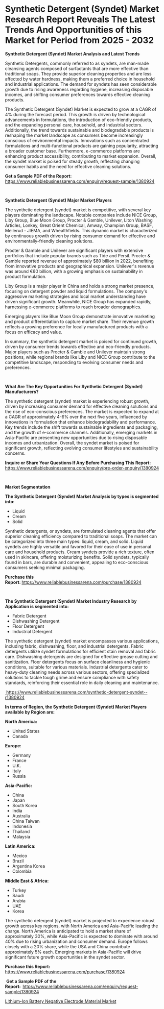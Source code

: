<p><h1>Synthetic Detergent (Syndet) Market Research Report Reveals The Latest Trends And Opportunities of this Market for Period from 2025 - 2032</h1></p><p><strong>Synthetic Detergent (Syndet) Market Analysis and Latest Trends</strong></p>
<p><p>Synthetic Detergents, commonly referred to as syndets, are man-made cleansing agents composed of surfactants that are more effective than traditional soaps. They provide superior cleaning properties and are less affected by water hardness, making them a preferred choice in household and industrial applications. The demand for syndets has seen considerable growth due to rising awareness regarding hygiene, increasing disposable incomes, and shifting consumer preferences towards effective cleaning products.</p><p>The Synthetic Detergent (Syndet) Market is expected to grow at a CAGR of 4% during the forecast period. This growth is driven by technological advancements in formulations, the introduction of eco-friendly products, and the expanding personal care, household, and industrial sectors. Additionally, the trend towards sustainable and biodegradable products is reshaping the market landscape as consumers become increasingly conscious of environmental impacts. Innovations such as concentrated formulations and multi-functional products are gaining popularity, attracting a broader customer base. Furthermore, e-commerce platforms are enhancing product accessibility, contributing to market expansion. Overall, the syndet market is poised for steady growth, reflecting changing consumer habits and the need for effective cleaning solutions.</p></p>
<p><strong>Get a Sample PDF of the Report:&nbsp;</strong> <a href="https://www.reliablebusinessarena.com/enquiry/request-sample/1380924?utm_campaign=2258&utm_medium=2&utm_source=Github&utm_content=ia&utm_term=01022025&utm_id=synthetic-detergent-syndet">https://www.reliablebusinessarena.com/enquiry/request-sample/1380924</a></p>
<p>&nbsp;</p>
<p><strong>Synthetic Detergent (Syndet) Major Market Players</strong></p>
<p><p>The synthetic detergent (syndet) market is competitive, with several key players dominating the landscape. Notable companies include NICE Group, Liby Group, Blue Moon Group, Procter & Gamble, Unilever, Liton Washing Articles, Lonkey, Great Orient Chemical, Amway, Champion Group, BASF, Mellerud - JIEMA, and Whealthfields. This dynamic market is characterized by continuous growth driven by rising consumer demand for effective and environmentally-friendly cleaning solutions.</p><p>Procter & Gamble and Unilever are significant players with extensive portfolios that include popular brands such as Tide and Persil. Procter & Gamble reported revenue of approximately $80 billion in 2022, benefiting from innovative products and geographical expansion. Unilever's revenue was around €60 billion, with a growing emphasis on sustainability in product formulation.</p><p>Liby Group is a major player in China and holds a strong market presence, focusing on detergent powder and liquid formulations. The company's aggressive marketing strategies and local market understanding have driven significant growth. Meanwhile, NICE Group has expanded rapidly, harnessing e-commerce platforms to reach broader demographics.</p><p>Emerging players like Blue Moon Group demonstrate innovative marketing and product differentiation to capture market share. Their revenue growth reflects a growing preference for locally manufactured products with a focus on efficacy and value.</p><p>In summary, the synthetic detergent market is poised for continued growth, driven by consumer trends towards effective and eco-friendly products. Major players such as Procter & Gamble and Unilever maintain strong positions, while regional brands like Liby and NICE Group contribute to the competitive landscape, responding to evolving consumer needs and preferences.</p></p>
<p>&nbsp;</p>
<p><strong>What Are The Key Opportunities For Synthetic Detergent (Syndet) Manufacturers?</strong></p>
<p><p>The synthetic detergent (syndet) market is experiencing robust growth, driven by increasing consumer demand for effective cleaning solutions and the rise of eco-conscious preferences. The market is expected to expand at a CAGR of approximately 4-6% over the next five years, influenced by innovations in formulation that enhance biodegradability and performance. Key trends include the shift towards sustainable ingredients and packaging, and the growth of e-commerce channels. Additionally, emerging markets in Asia-Pacific are presenting new opportunities due to rising disposable incomes and urbanization. Overall, the syndet market is poised for significant growth, reflecting evolving consumer lifestyles and sustainability concerns.</p></p>
<p><strong>Inquire or Share Your Questions If Any Before Purchasing This Report:</strong> <a href="https://www.reliablebusinessarena.com/enquiry/pre-order-enquiry/1380924?utm_campaign=2258&utm_medium=2&utm_source=Github&utm_content=ia&utm_term=01022025&utm_id=synthetic-detergent-syndet">https://www.reliablebusinessarena.com/enquiry/pre-order-enquiry/1380924</a></p>
<p>&nbsp;</p>
<p><strong>Market Segmentation</strong></p>
<p><strong>The Synthetic Detergent (Syndet) Market Analysis by types is segmented into:</strong></p>
<p><ul><li>Liquid</li><li>Cream</li><li>Solid</li></ul></p>
<p><p>Synthetic detergents, or syndets, are formulated cleaning agents that offer superior cleaning efficiency compared to traditional soaps. The market can be categorized into three main types: liquid, cream, and solid. Liquid syndets are highly versatile and favored for their ease of use in personal care and household products. Cream syndets provide a rich texture, often used in skincare, offering moisturizing benefits. Solid syndets, typically found in bars, are durable and convenient, appealing to eco-conscious consumers seeking minimal packaging.</p></p>
<p><strong>Purchase this Report:&nbsp;</strong><a href="https://www.reliablebusinessarena.com/purchase/1380924?utm_campaign=2258&utm_medium=2&utm_source=Github&utm_content=ia&utm_term=01022025&utm_id=synthetic-detergent-syndet">https://www.reliablebusinessarena.com/purchase/1380924</a></p>
<p>&nbsp;</p>
<p><strong>The Synthetic Detergent (Syndet) Market Industry Research by Application is segmented into:</strong></p>
<p><ul><li>Fabric Detergent</li><li>Dishwashing Detergent</li><li>Floor Detergent</li><li>Industrial Detergent</li></ul></p>
<p><p>The synthetic detergent (syndet) market encompasses various applications, including fabric, dishwashing, floor, and industrial detergents. Fabric detergents utilize syndet formulations for efficient stain removal and fabric care. Dishwashing detergents are designed for effective grease cutting and sanitization. Floor detergents focus on surface cleanliness and hygienic conditions, suitable for various materials. Industrial detergents cater to heavy-duty cleaning needs across various sectors, offering specialized solutions to tackle tough grime and ensure compliance with safety standards, reinforcing their essential role in daily cleaning and maintenance.</p></p>
<p><a href="https://www.reliablebusinessarena.com/synthetic-detergent-syndet--r1380924?utm_campaign=2258&utm_medium=2&utm_source=Github&utm_content=ia&utm_term=01022025&utm_id=synthetic-detergent-syndet">&nbsp;https://www.reliablebusinessarena.com/synthetic-detergent-syndet--r1380924</a></p>
<p><strong>In terms of Region, the Synthetic Detergent (Syndet) Market Players available by Region are:</strong></p>
<p>
    <p> <strong> North America: </strong>
        <ul>
            <li>United States</li>
            <li>Canada</li>
        </ul>
        </p> 
    <p> <strong> Europe: </strong>
        <ul>
            <li>Germany</li>
            <li>France</li>
            <li>U.K.</li>
            <li>Italy</li>
            <li>Russia</li>
        </ul>
        </p> 
    <p> <strong> Asia-Pacific: </strong>
        <ul>
            <li>China</li>
            <li>Japan</li>
            <li>South Korea</li>
            <li>India</li>
            <li>Australia</li>
            <li>China Taiwan</li>
            <li>Indonesia</li>
            <li>Thailand</li>
            <li>Malaysia</li>
        </ul>
        </p> 
    <p> <strong> Latin America: </strong>
        <ul>
            <li>Mexico</li>
            <li>Brazil</li>
            <li>Argentina Korea</li>
            <li>Colombia</li>
        </ul>
        </p> 
    <p> <strong> Middle East & Africa: </strong>
        <ul>
            <li>Turkey</li>
            <li>Saudi</li>
            <li>Arabia</li>
            <li>UAE</li>
            <li>Korea</li>
        </ul>
    </p>
    </p>
<p><p>The synthetic detergent (syndet) market is projected to experience robust growth across key regions, with North America and Asia-Pacific leading the charge. North America is anticipated to hold a market share of approximately 30%, while Asia-Pacific is expected to dominate with around 40% due to rising urbanization and consumer demand. Europe follows closely with a 20% share, while the USA and China contribute approximately 5% each. Emerging markets in Asia-Pacific will drive significant future growth opportunities in the syndet sector.</p></p>
<p><strong>Purchase this Report: </strong><a href="https://www.reliablebusinessarena.com/purchase/1380924?utm_campaign=2258&utm_medium=2&utm_source=Github&utm_content=ia&utm_term=01022025&utm_id=synthetic-detergent-syndet">https://www.reliablebusinessarena.com/purchase/1380924</a></p>
<p>&nbsp;<strong>Get a Sample PDF of the Report:&nbsp;&nbsp;</strong><a href="https://www.reliablebusinessarena.com/enquiry/request-sample/1380924?utm_campaign=2258&utm_medium=2&utm_source=Github&utm_content=ia&utm_term=01022025&utm_id=synthetic-detergent-syndet">https://www.reliablebusinessarena.com/enquiry/request-sample/1380924</a></p>
<p><strong></strong></p>
<p><p><a href="https://github.com/ilonaenterline65/Market-Research-Report-List-1/blob/main/lithium-ion-battery-negative-electrode-material-market.md?utm_campaign=2258&utm_medium=2&utm_source=Github&utm_content=ia&utm_term=01022025&utm_id=synthetic-detergent-syndet">Lithium-Ion Battery Negative Electrode Material Market</a></p></p>